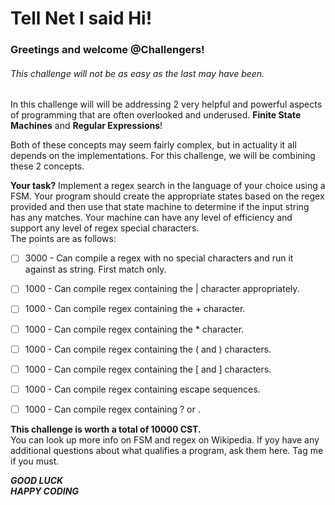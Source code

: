 # Tell Net I said Hi!
### Greetings and welcome @Challengers!

###### This challenge will not be as easy as the last may have been.  
In this challenge will will be addressing 2 very helpful and powerful aspects of programming that are often overlooked and underused.
**Finite State Machines** and **Regular Expressions**!  

Both of these concepts may seem fairly complex, but in actuality it all depends on the implementations.
For this challenge, we will be combining these 2 concepts.  

**Your task?** Implement a regex search in the language of your choice using a FSM. Your program should create the appropriate states based on the regex provided and then use that state machine to determine if the input string has any matches.
Your machine can have any level of efficiency and support any level of regex special characters.  
The points are as follows:

- [ ] 3000 - Can compile a regex with no special characters and run it against as string. First match only.
- [ ] 1000 - Can compile regex containing the | character appropriately.
- [ ] 1000 - Can compile regex containing the + character.
- [ ] 1000 - Can compile regex containing the * character.
- [ ] 1000 - Can compile regex containing the ( and ) characters. 
- [ ] 1000 - Can compile regex containing the [ and ] characters.
- [ ] 1000 - Can compile regex containing escape sequences.
- [ ] 1000 - Can compile regex containing ? or .


**This challenge is worth a total of 10000 CST.**  
You can look up more info on FSM and regex on Wikipedia.
If yoy have any additional questions about what qualifies a program, ask them here. Tag me if you must.

***GOOD LUCK***  
***HAPPY CODING***
